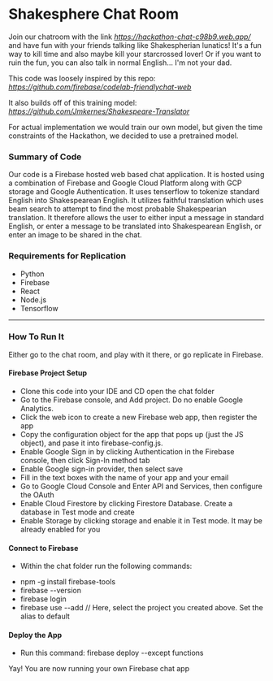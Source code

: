 # Shakesphere Chat Room

Join our chatroom with the link *https://hackathon-chat-c98b9.web.app/* and have fun with your friends talking like Shakespherian lunatics! It's a fun way to kill time and also maybe kill your starcrossed lover! Or if you want to ruin the fun, you can also talk in normal English... I'm not your dad.

This code was loosely inspired by this repo: *https://github.com/firebase/codelab-friendlychat-web*

It also builds off of this training model: *https://github.com/Jmkernes/Shakespeare-Translator*

For actual implementation we would train our own model, but given the time constraints of the Hackathon, we decided to use a pretrained model.

### Summary of Code
Our code is a Firebase hosted web based chat application. It is hosted using a combination of Firebase and Google Cloud Platform along with GCP storage and Google Authentication. It uses tenserflow to tokenize standard English into Shakespearean English. It utilizes faithful translation which uses beam search to attempt to find the most probable Shakespearian translation. It therefore allows the user to either input a message in standard English, or enter a message to be translated into Shakespearean English, or enter an image to be shared in the chat. 


### Requirements for Replication
-  Python
 - Firebase
 - React
 - Node.js
 - Tensorflow
___

### How To Run It
Either go to the chat room, and play with it there, or go replicate in Firebase.

#### Firebase Project Setup
* Clone this code into your IDE and CD open the chat folder
* Go to the Firebase console, and Add project. Do no enable Google Analytics. 
* Click the web icon to create a new Firebase web app, then register the app
* Copy the configuration object for the app that pops up (just the JS object), and pase it into firebase-config.js. 
* Enable Google Sign in by clicking Authentication in the Firebase console, then click Sign-In method tab
* Enable Google sign-in provider, then select save
* Fill in the text boxes with the name of your app and your email
* Go to Google Cloud Console and Enter API and Services, then configure the OAuth 
* Enable Cloud Firestore by clicking Firestore Database. Create a database in Test mode and create
* Enable Storage by clicking storage and enable it in Test mode. It may be already enabled for you

#### Connect to Firebase
* Within the chat folder run the following commands: 
- npm -g install firebase-tools
- firebase --version
- firebase login
- firebase use --add // Here, select the project you created above. Set the alias to default

#### Deploy the App
- Run this command: firebase deploy --except functions

Yay! You are now running your own Firebase chat app
